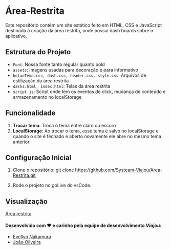 # Área-Restrita

Este repositório contém um site estático feito em HTML, CSS e JavaScript destinada à criação da área restrita, onde possui dash boards sobre o aplicativo.

## Estrutura do Projeto

- `Font`: Nossa fonte tanto regular quanto bold
- `assets`: Imagens usadas para decoração e para informativo
- `botaoTema.css, dash.css, header.css, style.css`: Arquivos de estilização da área restrita
- `dashs.html, index.html`: Telas da área restrita
- `script.js`: Script onde tem os eventos de click, mudança de conteúdo e armazenamento no localStorage

## Funcionalidade

  1. **Trocar tema**: Troca o tema entre claro ou escuro
  2. **LocalStorage**: Ao trocar o tema, esse tema é salvo no localStorage e quando o site é fechado e aberto novamente ele abre no mesmo tema anterior

## Configuração Inicial

1. Clone o repositório:
git clone https://github.com/Systeam-Viajou/Area-Restrita.git

2. Rode o projeto no goLive do vsCode.

## Visualização
[Área restrita](https://area-restrita-main.onrender.com)

#### Desenvolvido com ❤ e carinho pela equipe de desenvolvimento *Viajou*:

- [Evellyn Nakamura](https://github.com/evellynNakamura)
- [João Oliveira](https://github.com/Jampeta)

